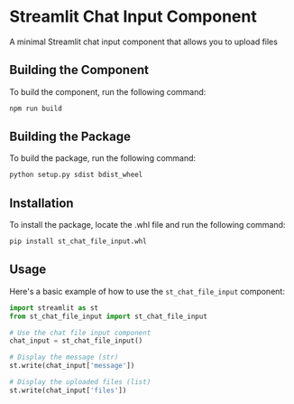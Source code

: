 # Streamlit Chat Input Component

A minimal Streamlit chat input component that allows you to upload files

## Building the Component

To build the component, run the following command:

```sh
npm run build
```

## Building the Package

To build the package, run the following command:

```sh
python setup.py sdist bdist_wheel
```

## Installation

To install the package, locate the .whl file and run the following command:

```sh
pip install st_chat_file_input.whl
```

## Usage

Here's a basic example of how to use the `st_chat_file_input` component:

```python
import streamlit as st
from st_chat_file_input import st_chat_file_input

# Use the chat file input component
chat_input = st_chat_file_input()

# Display the message (str)
st.write(chat_input['message'])

# Display the uploaded files (list)
st.write(chat_input['files'])
```
